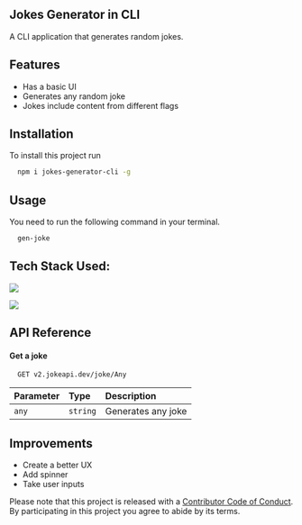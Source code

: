 
## Jokes Generator in CLI

A CLI application that generates random jokes.


## Features

- Has a basic UI
- Generates any random joke
- Jokes include content from different flags

## Installation

To install this project run

```bash
  npm i jokes-generator-cli -g
```

## Usage

You need to run the following command in your terminal.

```bash
  gen-joke
```


## Tech Stack Used: 
![](https://img.shields.io/badge/JavaScript-F7DF1E?style=for-the-badge&logo=JavaScript&logoColor=white)

![](https://img.shields.io/badge/Node.js-43853D?style=for-the-badge&logo=node.js&logoColor=white)


## API Reference

#### Get a joke

```http
  GET v2.jokeapi.dev/joke/Any
```

| Parameter | Type     | Description                |
| :-------- | :------- | :------------------------- |
| `any` | `string` | Generates any joke |


## Improvements

- Create a better UX
- Add spinner
- Take user inputs


Please note that this project is released with a [Contributor Code of Conduct](CODE-OF-CONDUCT.md). By participating in this project you agree to abide by its terms.